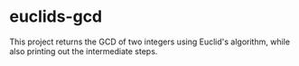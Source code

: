 # euclids-gcd
This project returns the GCD of two integers using Euclid's algorithm, while also printing out the
intermediate steps.
